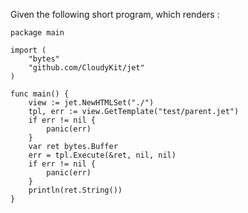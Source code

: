 Given the following short program, which renders :

    package main
    
    import (
    	"bytes"
    	"github.com/CloudyKit/jet"
    )
    
    func main() {
    	view := jet.NewHTMLSet("./")
    	tpl, err := view.GetTemplate("test/parent.jet")
    	if err != nil {
    		panic(err)
    	}
    	var ret bytes.Buffer
    	err = tpl.Execute(&ret, nil, nil)
    	if err != nil {
    		panic(err)
    	}
    	println(ret.String())
    }
